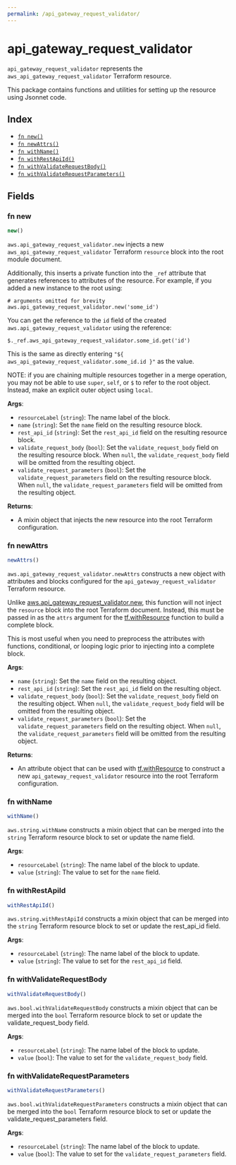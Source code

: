 ```yaml
---
permalink: /api_gateway_request_validator/
---
```


# api_gateway_request_validator

`api_gateway_request_validator` represents the `aws_api_gateway_request_validator` Terraform resource.



This package contains functions and utilities for setting up the resource using Jsonnet code.


## Index

* [`fn new()`](#fn-new)
* [`fn newAttrs()`](#fn-newattrs)
* [`fn withName()`](#fn-withname)
* [`fn withRestApiId()`](#fn-withrestapiid)
* [`fn withValidateRequestBody()`](#fn-withvalidaterequestbody)
* [`fn withValidateRequestParameters()`](#fn-withvalidaterequestparameters)

## Fields

### fn new

```ts
new()
```


`aws.api_gateway_request_validator.new` injects a new `aws_api_gateway_request_validator` Terraform `resource`
block into the root module document.

Additionally, this inserts a private function into the `_ref` attribute that generates references to attributes of the
resource. For example, if you added a new instance to the root using:

    # arguments omitted for brevity
    aws.api_gateway_request_validator.new('some_id')

You can get the reference to the `id` field of the created `aws.api_gateway_request_validator` using the reference:

    $._ref.aws_api_gateway_request_validator.some_id.get('id')

This is the same as directly entering `"${ aws_api_gateway_request_validator.some_id.id }"` as the value.

NOTE: if you are chaining multiple resources together in a merge operation, you may not be able to use `super`, `self`,
or `$` to refer to the root object. Instead, make an explicit outer object using `local`.

**Args**:
  - `resourceLabel` (`string`): The name label of the block.
  - `name` (`string`): Set the `name` field on the resulting resource block.
  - `rest_api_id` (`string`): Set the `rest_api_id` field on the resulting resource block.
  - `validate_request_body` (`bool`): Set the `validate_request_body` field on the resulting resource block. When `null`, the `validate_request_body` field will be omitted from the resulting object.
  - `validate_request_parameters` (`bool`): Set the `validate_request_parameters` field on the resulting resource block. When `null`, the `validate_request_parameters` field will be omitted from the resulting object.

**Returns**:
- A mixin object that injects the new resource into the root Terraform configuration.


### fn newAttrs

```ts
newAttrs()
```


`aws.api_gateway_request_validator.newAttrs` constructs a new object with attributes and blocks configured for the `api_gateway_request_validator`
Terraform resource.

Unlike [aws.api_gateway_request_validator.new](#fn-new), this function will not inject the `resource`
block into the root Terraform document. Instead, this must be passed in as the `attrs` argument for the
[tf.withResource](https://github.com/tf-libsonnet/core/tree/main/docs#fn-withresource) function to build a complete block.

This is most useful when you need to preprocess the attributes with functions, conditional, or looping logic prior to
injecting into a complete block.

**Args**:
  - `name` (`string`): Set the `name` field on the resulting object.
  - `rest_api_id` (`string`): Set the `rest_api_id` field on the resulting object.
  - `validate_request_body` (`bool`): Set the `validate_request_body` field on the resulting object. When `null`, the `validate_request_body` field will be omitted from the resulting object.
  - `validate_request_parameters` (`bool`): Set the `validate_request_parameters` field on the resulting object. When `null`, the `validate_request_parameters` field will be omitted from the resulting object.

**Returns**:
  - An attribute object that can be used with [tf.withResource](https://github.com/tf-libsonnet/core/tree/main/docs#fn-withresource) to construct a new `api_gateway_request_validator` resource into the root Terraform configuration.


### fn withName

```ts
withName()
```

`aws.string.withName` constructs a mixin object that can be merged into the `string`
Terraform resource block to set or update the name field.



**Args**:
  - `resourceLabel` (`string`): The name label of the block to update.
  - `value` (`string`): The value to set for the `name` field.


### fn withRestApiId

```ts
withRestApiId()
```

`aws.string.withRestApiId` constructs a mixin object that can be merged into the `string`
Terraform resource block to set or update the rest_api_id field.



**Args**:
  - `resourceLabel` (`string`): The name label of the block to update.
  - `value` (`string`): The value to set for the `rest_api_id` field.


### fn withValidateRequestBody

```ts
withValidateRequestBody()
```

`aws.bool.withValidateRequestBody` constructs a mixin object that can be merged into the `bool`
Terraform resource block to set or update the validate_request_body field.



**Args**:
  - `resourceLabel` (`string`): The name label of the block to update.
  - `value` (`bool`): The value to set for the `validate_request_body` field.


### fn withValidateRequestParameters

```ts
withValidateRequestParameters()
```

`aws.bool.withValidateRequestParameters` constructs a mixin object that can be merged into the `bool`
Terraform resource block to set or update the validate_request_parameters field.



**Args**:
  - `resourceLabel` (`string`): The name label of the block to update.
  - `value` (`bool`): The value to set for the `validate_request_parameters` field.
